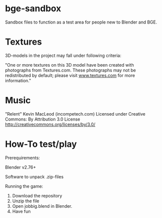 # bge-sandbox
Sandbox files to function as a test area for people new to Blender and BGE.

# Textures
3D-models in the project may fall under following criteria:

"One or more textures on this 3D model have been created with photographs from Textures.com. These photographs may not be redistributed by default; please visit www.textures.com for more information."

# Music

"Relent" Kevin MacLeod (incompetech.com)
Licensed under Creative Commons: By Attribution 3.0 License
http://creativecommons.org/licenses/by/3.0/

# How-To test/play
Prerequirements:

  Blender v2.76+
  
  Software to unpack .zip-files
  
Running the game:

  1. Download the repository
  2. Unzip the file
  3. Open jobbig.blend in Blender.
  4. Have fun
  
